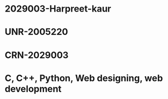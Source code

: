 # 2029003-Harpreet-kaur

# UNR-2005220
# CRN-2029003
# C, C++, Python, Web designing, web development


